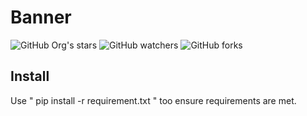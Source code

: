 # Banner

![GitHub Org's stars](https://img.shields.io/github/stars/ghosthunter15?style=plastic) ![GitHub watchers](https://img.shields.io/github/watchers/ghosthunter15/banner?style=plastic) ![GitHub forks](https://img.shields.io/github/forks/ghosthunter15/banner?style=plastic)
## Install
Use " pip install -r requirement.txt " too ensure requirements are met.

